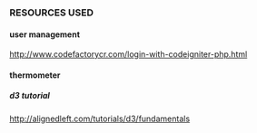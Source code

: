 ### RESOURCES USED

#### user management
http://www.codefactorycr.com/login-with-codeigniter-php.html

#### thermometer
##### d3 tutorial
http://alignedleft.com/tutorials/d3/fundamentals